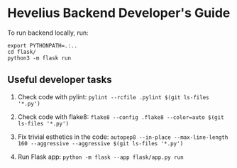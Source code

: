 # Hevelius Backend Developer's Guide

To run backend locally, run:

```shell
export PYTHONPATH=.:..
cd flask/
python3 -m flask run
```


## Useful developer tasks

1. Check code with pylint: `pylint --rcfile .pylint $(git ls-files '*.py')`

2. Check code with flake8: `flake8 --config .flake8 --color=auto $(git ls-files '*.py')`

3. Fix trivial esthetics in the code: `autopep8 --in-place --max-line-length 160 --aggressive --aggressive $(git ls-files '*.py')`

4. Run Flask app: `python -m flask --app flask/app.py run`
